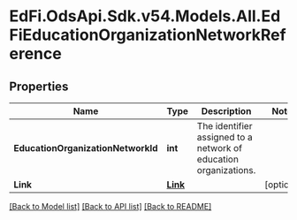 # EdFi.OdsApi.Sdk.v54.Models.All.EdFiEducationOrganizationNetworkReference

## Properties

Name | Type | Description | Notes
------------ | ------------- | ------------- | -------------
**EducationOrganizationNetworkId** | **int** | The identifier assigned to a network of education organizations. | 
**Link** | [**Link**](Link.md) |  | [optional] 

[[Back to Model list]](../../README.md#documentation-for-models) [[Back to API list]](../../README.md#documentation-for-api-endpoints) [[Back to README]](../../README.md)


